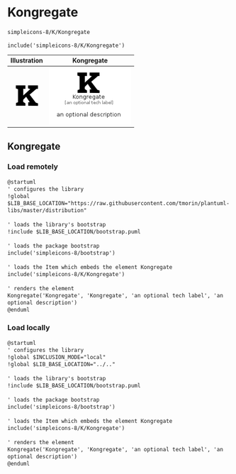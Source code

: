 # Kongregate


```text
simpleicons-8/K/Kongregate
```

```text
include('simpleicons-8/K/Kongregate')
```



| Illustration | Kongregate |
| :---: | :---: |
| ![illustration for Illustration](../../simpleicons-8/K/Kongregate.png) | ![illustration for Kongregate](../../simpleicons-8/K/Kongregate.Local.png) |




## Kongregate

### Load remotely
```plantuml
@startuml
' configures the library
!global $LIB_BASE_LOCATION="https://raw.githubusercontent.com/tmorin/plantuml-libs/master/distribution"

' loads the library's bootstrap
!include $LIB_BASE_LOCATION/bootstrap.puml

' loads the package bootstrap
include('simpleicons-8/bootstrap')

' loads the Item which embeds the element Kongregate
include('simpleicons-8/K/Kongregate')

' renders the element
Kongregate('Kongregate', 'Kongregate', 'an optional tech label', 'an optional description')
@enduml
```

### Load locally
```plantuml
@startuml
' configures the library
!global $INCLUSION_MODE="local"
!global $LIB_BASE_LOCATION="../.."

' loads the library's bootstrap
!include $LIB_BASE_LOCATION/bootstrap.puml

' loads the package bootstrap
include('simpleicons-8/bootstrap')

' loads the Item which embeds the element Kongregate
include('simpleicons-8/K/Kongregate')

' renders the element
Kongregate('Kongregate', 'Kongregate', 'an optional tech label', 'an optional description')
@enduml
```

